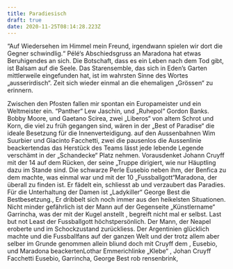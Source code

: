 ```yaml
---
title: Paradiesisch
draft: true
date: 2020-11-25T08:14:28.223Z
---
```

“Auf Wiedersehen im Himmel mein Freund, irgendwann spielen wir dort die Gegner schwindlig.“ Pélé‘s Abschiedsgruss an Maradona hat etwas Beruhigendes an sich. Die Botschaft, dass es ein Leben nach dem Tod gibt, ist Balsam auf die Seele. Das Starensemble, das sich in Eden’s Garten mittlerweile eingefunden hat, ist im wahrsten Sinne des Wortes „ausserirdisch“. Zeit sich wieder einmal an die ehemaligen „Grössen“ zu erinnern. 

Zwischen den Pfosten fallen mir spontan ein Europameister und ein Weltmeister ein. “Panther“ Lew Jaschin, und „Ruhepol“ Gordon Banks. Bobby Moore, und Gaetano Scirea, zwei „Liberos“ von altem Schrot und Korn, die viel zu früh gegangen sind, wären in der „Best of Paradise“ die ideale Besetzung für die Innenverteidigung. auf den Aussenbahnen Wim Suurbier und Giacinto Facchetti, zwei die pausenlos die Aussenlinie  beackertendas das Herstück des Teams lässt jede lebende Legende verschämt in der „Schandecke“ Platz nehmen. Vorausdenket Johann Cruyff mit der 14 auf dem Rücken, der seine „Truppe dirigiert, wie nur Häuptling dazu im Stande sind. Die schwarze Perle Eusebio neben ihm, der Benfica zu dem machte, was einmal war und mit der 10 „Fussballgott“Maradona, der überall zu finden ist. Er fädelt ein, schliesst ab und verzaubert das Paradies. Für die Unterhaltung der Damen ist „Ladykiller“ George Best die Bestbesetzung., Er dribbelt sich noch immer aus den heikelsten Situationen. Nicht minder gefährlich ist der Mann auf der Gegenseite „Künstlername“ Garrincha, was der mit der Kugel anstellt , begreift nicht mal er selbst. Last but not Least der Fussballgott höchstpersönlich. Der Mann, der Neapel eroberte und im Schockzustand zurückliess. Der Argentinien glücklich machte und die Fussballfans auf der ganzen Welt und der trotz allem aber selber im Grunde genommen allein bliund doch mit Cruyff dem , Eusebio, und Maradona beackertenLothar Emmerichlinke „Klebe“ , Johan Cruyff Facchetti Eusebio, Garrincha, George Best rob rensenbrink,